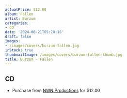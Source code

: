 ```yaml
---
actualPrice: $12.00
album: Fallen
artist: Burzum
categories:
- CD
date: '2024-08-21T05:28:16'
draft: false
images:
- /images/covers/burzum-fallen.jpg
inStock: true
thumbnailImage: /images/covers/burzum-fallen-thumb.jpg
title: Burzum - Fallen
---
```


## CD
* Purchase from [NWN Productions](http://shop.nwnprod.com/index.php?route=product/product&path=93&product_id=54757&sort=pd.name&order=ASC) for $12.00
